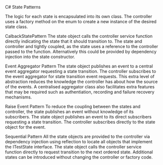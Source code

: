 C# State Patterns

The logic for each state is encapsulated into its own class.
The controller uses a factory method on the enum to create a new instance of the desired state class.

CalbackStatePattern
The state object calls the controller service function directly indicating the state that it should transition to.
The state and controller and tightly coupled, as the state uses a reference to the controller passed to the function. 
Alternatively this could be provided by dependency injection into the state constructor.

Event Aggregator Pattern
The state object publishes an event to a central event aggregator requesting a state transition.
The controller subscribes to the event aggregator for state transition event requests.
This extra level of abstraction reduces the knowledge the controller has about how the source of the events. 
A centralised aggregator class also facilitates extra features that may be required such as authentiation, recording and failure recovery mechanisms.

Raise Event Pattern
To reduce the coupling between the states and controller, the state publishes an event without knowledge of its subscribers.
The state object publishes an event to its direct subscribers requesting a state transition.
The controller subscribes directly to the state object for the event.

Sequential Pattern
All the state objects are provided to the controller via dependency injection using reflection to locate all objects that implement the ITestState interface.
The state object calls the controller service function directly to request transition to the next ordered state.
Additional states can be introduced without changing the controller or factory code.
